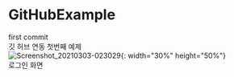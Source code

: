 # GitHubExample
first commit\
깃 허브 연동 첫번째 예제\
![Screenshot_20210303-023029](https://user-images.githubusercontent.com/73328163/109750895-a2f9a700-7c20-11eb-9973-97c11bdd4c04.jpg){: width="30%" height="50%"}\
로그인 화면
